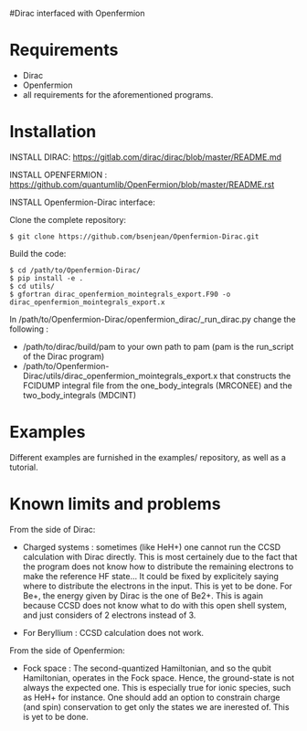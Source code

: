 #Dirac interfaced with Openfermion

# Requirements

- Dirac 
- Openfermion
- all requirements for the aforementioned programs.

# Installation

INSTALL DIRAC: https://gitlab.com/dirac/dirac/blob/master/README.md

INSTALL OPENFERMION : https://github.com/quantumlib/OpenFermion/blob/master/README.rst 

INSTALL Openfermion-Dirac interface:

Clone the complete repository:
```
$ git clone https://github.com/bsenjean/Openfermion-Dirac.git
```

Build the code:
```
$ cd /path/to/Openfermion-Dirac/
$ pip install -e .
$ cd utils/
$ gfortran dirac_openfermion_mointegrals_export.F90 -o dirac_openfermion_mointegrals_export.x
```

In /path/to/Openfermion-Dirac/openfermion_dirac/_run_dirac.py change the following :
- /path/to/dirac/build/pam to your own path to pam (pam is the run_script of the Dirac program)
- /path/to/Openfermion-Dirac/utils/dirac_openfermion_mointegrals_export.x
  that constructs the FCIDUMP integral file from the one_body_integrals (MRCONEE) and the two_body_integrals (MDCINT)

# Examples

Different examples are furnished in the examples/ repository, as well as a tutorial.

# Known limits and problems

From the side of Dirac: 
- Charged systems : sometimes (like HeH+) one cannot run the CCSD calculation with Dirac directly.
                  This is most certainely due to the fact that the program does not know how to
                  distribute the remaining electrons to make the reference HF state...
                  It could be fixed by explicitely saying where to distribute the electrons in
                  the input. This is yet to be done.
                  For Be+, the energy given by Dirac is the one of Be2+. This is again because
                  CCSD does not know what to do with this open shell system, and just considers
                  of 2 electrons instead of 3.

- For Beryllium : CCSD calculation does not work.

From the side of Openfermion:
- Fock space :  The second-quantized Hamiltonian, and so the qubit Hamiltonian,
              operates in the Fock space. Hence, the ground-state is not
              always the expected one. This is especially true for ionic species, 
              such as HeH+ for instance. One should add an option to constrain charge 
              (and spin) conservation to get only the states we are inerested of. 
              This is yet to be done.
